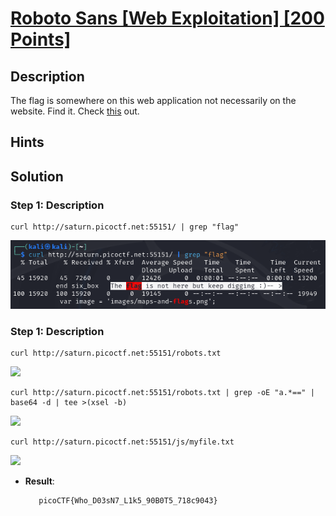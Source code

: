 # [Roboto Sans [Web Exploitation] [200 Points]](https://play.picoctf.org/practice/challenge/291?category=1&originalEvent=70&page=1) #

## Description ##
The flag is somewhere on this web application not necessarily on the website. 
Find it.
Check [this](http://saturn.picoctf.net:56615/) out.

## Hints ##

## Solution ##

### Step 1: Description ###

    curl http://saturn.picoctf.net:55151/ | grep "flag"

![](images/webpage.png)

### Step 1: Description ###

    curl http://saturn.picoctf.net:55151/robots.txt

![](webpage_inspectRobots.txt.png)

    curl http://saturn.picoctf.net:55151/robots.txt | grep -oE "a.*==" | base64 -d | tee >(xsel -b)

![](webpage_decrypt.png)

    curl http://saturn.picoctf.net:55151/js/myfile.txt

![](webpage_flag.png)

* **Result**:

         picoCTF{Who_D03sN7_L1k5_90B0T5_718c9043}
